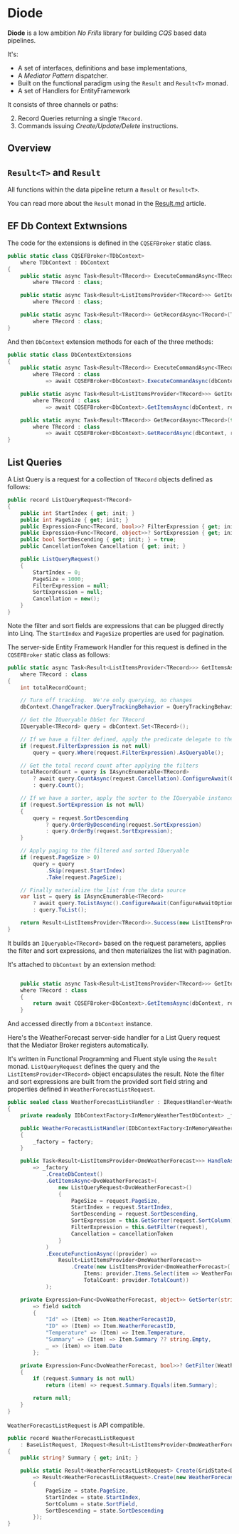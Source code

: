 # Diode

**Diode** is a low ambition *No Frills* library for building *CQS* based data pipelines.

It's:
 - A set of interfaces, definitions and base implementations,
 - A *Mediator Pattern* dispatcher.
 - Built on the functional paradigm using the `Result` and `Result<T>` monad.
 - A set of Handlers for EntityFramework

It consists of three channels or paths:

2. Record Queries returning a single `TRecord`.
3. Commands issuing *Create/Update/Delete* instructions.

## Overview



## `Result<T>` and `Result`

All functions within the data pipeline return a `Result` or `Result<T>`.

You can read more about the `Result` monad in the [Result.md](Result.md) article.

## EF Db Context Extwnsions

The code for the extensions is defined in the `CQSEFBroker` static class.

```csharp
public static class CQSEFBroker<TDbContext>
    where TDbContext : DbContext
{
    public static async Task<Result<TRecord>> ExecuteCommandAsync<TRecord>(TDbContext dbContext, CommandRequest<TRecord> request, CancellationToken cancellationToken = new())
        where TRecord : class;

    public static async Task<Result<ListItemsProvider<TRecord>>> GetItemsAsync<TRecord>(TDbContext dbContext, ListQueryRequest<TRecord> request)
        where TRecord : class;

    public static async Task<Result<TRecord>> GetRecordAsync<TRecord>(TDbContext dbContext, RecordQueryRequest<TRecord> request)
        where TRecord : class;
}
```

And then `DbContext` extension methods for each of the three methods:

```csharp
public static class DbContextExtensions
{
    public static async Task<Result<TRecord>> ExecuteCommandAsync<TRecord>(this DbContext dbContext, CommandRequest<TRecord> request, CancellationToken cancellationToken = new())
        where TRecord : class
            => await CQSEFBroker<DbContext>.ExecuteCommandAsync(dbContext, request, cancellationToken).ConfigureAwait(ConfigureAwaitOptions.None);

    public static async Task<Result<ListItemsProvider<TRecord>>> GetItemsAsync<TRecord>(this DbContext dbContext, ListQueryRequest<TRecord> request)
        where TRecord : class
            => await CQSEFBroker<DbContext>.GetItemsAsync(dbContext, request).ConfigureAwait(ConfigureAwaitOptions.None);

    public static async Task<Result<TRecord>> GetRecordAsync<TRecord>(this DbContext dbContext, RecordQueryRequest<TRecord> request)
        where TRecord : class
            => await CQSEFBroker<DbContext>.GetRecordAsync(dbContext, request).ConfigureAwait(ConfigureAwaitOptions.None);
}
```






## List Queries

A List Query is a request for a collection of `TRecord` objects defined as follows:

```csharp
public record ListQueryRequest<TRecord>
{
    public int StartIndex { get; init; }
    public int PageSize { get; init; }
    public Expression<Func<TRecord, bool>>? FilterExpression { get; init; }
    public Expression<Func<TRecord, object>>? SortExpression { get; init; }
    public bool SortDescending { get; init; } = true;
    public CancellationToken Cancellation { get; init; }

    public ListQueryRequest()
    {
        StartIndex = 0;
        PageSize = 1000;
        FilterExpression = null;
        SortExpression = null;
        Cancellation = new();
    }
}
```

Note the filter and sort fields are expressions that can be plugged directly into Linq.  The `StartIndex` and `PageSize` properties are used for pagination.

The server-side Entity Framework Handler for this request is defined in the `CQSEFBroker` static class as follows:

```csharp
public static async Task<Result<ListItemsProvider<TRecord>>> GetItemsAsync<TRecord>(TDbContext dbContext, ListQueryRequest<TRecord> request)
    where TRecord : class
{
    int totalRecordCount;

    // Turn off tracking.  We're only querying, no changes
    dbContext.ChangeTracker.QueryTrackingBehavior = QueryTrackingBehavior.NoTracking;

    // Get the IQueryable DbSet for TRecord
    IQueryable<TRecord> query = dbContext.Set<TRecord>();

    // If we have a filter defined, apply the predicate delegate to the IQueryable instance
    if (request.FilterExpression is not null)
        query = query.Where(request.FilterExpression).AsQueryable();

    // Get the total record count after applying the filters
    totalRecordCount = query is IAsyncEnumerable<TRecord>
        ? await query.CountAsync(request.Cancellation).ConfigureAwait(ConfigureAwaitOptions.None)
        : query.Count();

    // If we have a sorter, apply the sorter to the IQueryable instance
    if (request.SortExpression is not null)
    {
        query = request.SortDescending
            ? query.OrderByDescending(request.SortExpression)
            : query.OrderBy(request.SortExpression);
    }

    // Apply paging to the filtered and sorted IQueryable
    if (request.PageSize > 0)
        query = query
            .Skip(request.StartIndex)
            .Take(request.PageSize);

    // Finally materialize the list from the data source
    var list = query is IAsyncEnumerable<TRecord>
        ? await query.ToListAsync().ConfigureAwait(ConfigureAwaitOptions.None)
        : query.ToList();

    return Result<ListItemsProvider<TRecord>>.Success(new ListItemsProvider<TRecord>(list, totalRecordCount));
}
```

It builds an `IQueryable<TRecord>` based on the request parameters, applies the filter and sort expressions, and then materializes the list with pagination.

It's attached to `DbContext` by an extension method:

```csharp

    public static async Task<Result<ListItemsProvider<TRecord>>> GetItemsAsync<TRecord>(this DbContext dbContext, ListQueryRequest<TRecord> request)
    where TRecord : class
    {
        return await CQSEFBroker<DbContext>.GetItemsAsync(dbContext, request);
    }
```

And accessed directly from a `DbContext` instance.

Here's the WeatherForecast server-side handler for a List Query request that the Mediator Broker registers automatically.

It's written in Functional Programming and Fluent style using the `Result` monad.  `ListQueryRequest` defines the query and the `ListItemsProvider<TRecord>` object encapsulates the result.  Note the filter and sort expressions are built from the provided sort field string and properties defined in `WeatherForecastListRequest`.

```csharp
public sealed class WeatherForecastListHandler : IRequestHandler<WeatherForecastListRequest, Result<ListItemsProvider<DmoWeatherForecast>>>
{
    private readonly IDbContextFactory<InMemoryWeatherTestDbContext> _factory;

    public WeatherForecastListHandler(IDbContextFactory<InMemoryWeatherTestDbContext> factory)
    {
        _factory = factory;
    }

    public Task<Result<ListItemsProvider<DmoWeatherForecast>>> HandleAsync(WeatherForecastListRequest request, CancellationToken cancellationToken)
        => _factory
            .CreateDbContext()
            .GetItemsAsync<DvoWeatherForecast>(
                new ListQueryRequest<DvoWeatherForecast>()
                {
                    PageSize = request.PageSize,
                    StartIndex = request.StartIndex,
                    SortDescending = request.SortDescending,
                    SortExpression = this.GetSorter(request.SortColumn),
                    FilterExpression = this.GetFilter(request),
                    Cancellation = cancellationToken
                }
            )
            .ExecuteFunctionAsync((provider) =>
                Result<ListItemsProvider<DmoWeatherForecast>>
                    .Create(new ListItemsProvider<DmoWeatherForecast>(
                        Items: provider.Items.Select(item => WeatherForecastMap.Map(item)),
                        TotalCount: provider.TotalCount))
            );

    private Expression<Func<DvoWeatherForecast, object>> GetSorter(string? field)
        => field switch
        {
            "Id" => (Item) => Item.WeatherForecastID,
            "ID" => (Item) => Item.WeatherForecastID,
            "Temperature" => (Item) => Item.Temperature,
            "Summary" => (Item) => Item.Summary ?? string.Empty,
            _ => (item) => item.Date
        };

    private Expression<Func<DvoWeatherForecast, bool>>? GetFilter(WeatherForecastListRequest request)
    {
        if (request.Summary is not null)
            return (item) => request.Summary.Equals(item.Summary);

        return null;
    }
}
```

`WeatherForecastListRequest` is API compatible.

```csharp
public record WeatherForecastListRequest
    : BaseListRequest, IRequest<Result<ListItemsProvider<DmoWeatherForecast>>>
{
    public string? Summary { get; init; }

    public static Result<WeatherForecastListRequest> Create(GridState<DmoWeatherForecast> state)
        => Result<WeatherForecastListRequest>.Create(new WeatherForecastListRequest()
        {
            PageSize = state.PageSize,
            StartIndex = state.StartIndex,
            SortColumn = state.SortField,
            SortDescending = state.SortDescending
        });
}
```